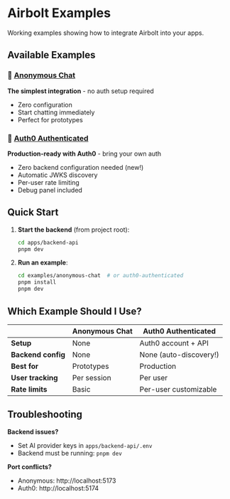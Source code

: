 # Airbolt Examples

Working examples showing how to integrate Airbolt into your apps.

## Available Examples

### 🚀 [Anonymous Chat](./anonymous-chat)

**The simplest integration** - no auth setup required

- Zero configuration
- Start chatting immediately
- Perfect for prototypes

### 🔐 [Auth0 Authenticated](./auth0-authenticated)

**Production-ready with Auth0** - bring your own auth

- Zero backend configuration needed (new!)
- Automatic JWKS discovery
- Per-user rate limiting
- Debug panel included

## Quick Start

1. **Start the backend** (from project root):

   ```bash
   cd apps/backend-api
   pnpm dev
   ```

2. **Run an example**:
   ```bash
   cd examples/anonymous-chat  # or auth0-authenticated
   pnpm install
   pnpm dev
   ```

## Which Example Should I Use?

|                    | Anonymous Chat | Auth0 Authenticated    |
| ------------------ | -------------- | ---------------------- |
| **Setup**          | None           | Auth0 account + API    |
| **Backend config** | None           | None (auto-discovery!) |
| **Best for**       | Prototypes     | Production             |
| **User tracking**  | Per session    | Per user               |
| **Rate limits**    | Basic          | Per-user customizable  |

## Troubleshooting

**Backend issues?**

- Set AI provider keys in `apps/backend-api/.env`
- Backend must be running: `pnpm dev`

**Port conflicts?**

- Anonymous: http://localhost:5173
- Auth0: http://localhost:5174

